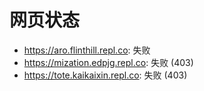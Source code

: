 # 网页状态
- https://aro.flinthill.repl.co: 失败
- https://mization.edpjg.repl.co: 失败 (403)
- https://tote.kaikaixin.repl.co: 失败 (403)
